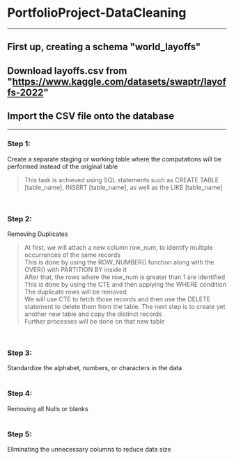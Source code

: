 # PortfolioProject-DataCleaning

---

## First up, creating a schema "world_layoffs"
## Download layoffs.csv from "https://www.kaggle.com/datasets/swaptr/layoffs-2022"
## Import the CSV file onto the database

---

### Step 1:
Create a separate staging or working table where the computations will be performed instead of the original table

> This task is achieved using SQL statements such as CREATE TABLE [table_name], INSERT [table_name], as well as the LIKE [table_name]

<br />

### Step 2:
Removing Duplicates

> At first, we will attach a new column row_num, to identify multiple occurrences of the same records<br />
> This is done by using the ROW_NUMBER() function along with the OVER() with PARTITION BY inside it<br />
> After that, the rows where the row_num is greater than 1 are identified<br />
> This is done by using the CTE and then applying the WHERE condition<br />
> The duplicate rows will be removed<br />
> We will use CTE to fetch those records and then use the DELETE statement to delete them from the table.
> The next step is to create yet another new table and copy the distinct records<br />
> Further processes will be done on that new table

<br />

### Step 3:
Standardize the alphabet, numbers, or characters in the data
<br /><br />

### Step 4:
Removing all Nulls or blanks
<br /><br />

### Step 5:
Eliminating the unnecessary columns to reduce data size
<br /><br />

